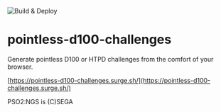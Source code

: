 ![Build & Deploy](https://github.com/mumbler9486/pointless-d100-challenges/actions/workflows/deploy.yml/badge.svg)

# pointless-d100-challenges

Generate pointless D100 or HTPD challenges from the comfort of your browser.

[https://pointless-d100-challenges.surge.sh/](https://pointless-d100-challenges.surge.sh/)

PSO2:NGS is (C)SEGA

